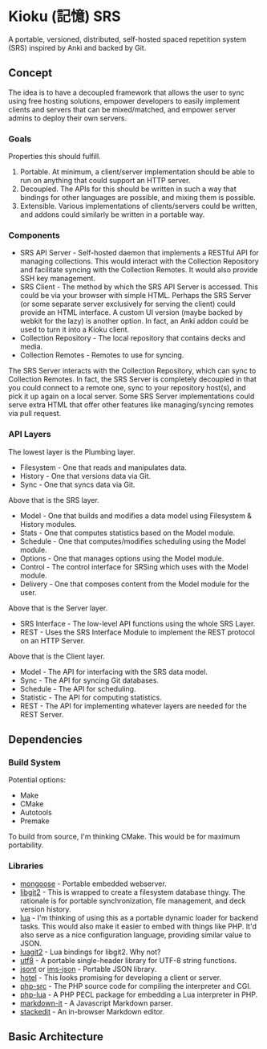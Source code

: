 # Kioku (記憶) SRS

A portable, versioned, distributed, self-hosted spaced repetition system (SRS) inspired by Anki and backed by Git.

## Concept

The idea is to have a decoupled framework that allows the user to sync using free hosting solutions, empower developers to easily implement clients and servers that can be mixed/matched, and empower server admins to deploy their own servers.

### Goals

Properties this should fulfill.
1. Portable. At minimum, a client/server implementation should be able to run on anything that could support an HTTP server.
2. Decoupled. The APIs for this should be written in such a way that bindings for other languages are possible, and mixing them is possible.
3. Extensible. Various implementations of clients/servers could be written, and addons could similarly be written in a portable way.

### Components

- SRS API Server - Self-hosted daemon that implements a RESTful API for managing collections. This would interact with the Collection Repository and facilitate syncing with the Collection Remotes. It would also provide SSH key management.
- SRS Client - The method by which the SRS API Server is accessed. This could be via your browser with simple HTML. Perhaps the SRS Server (or some separate server exclusively for serving the client) could provide an HTML interface. A custom UI version (maybe backed by webkit for the lazy) is another option. In fact, an Anki addon could be used to turn it into a Kioku client.
- Collection Repository - The local repository that contains decks and media.
- Collection Remotes - Remotes to use for syncing.

The SRS Server interacts with the Collection Repository, which can sync to Collection Remotes. In fact, the SRS Server is completely decoupled in that you could connect to a remote one, sync to your repository host(s), and pick it up again on a local server. Some SRS Server implementations could serve extra HTML that offer other features like managing/syncing remotes via pull request.

### API Layers

The lowest layer is the Plumbing layer.
- Filesystem - One that reads and manipulates data.
- History - One that versions data via Git.
- Sync - One that syncs data via Git.

Above that is the SRS layer.
- Model - One that builds and modifies a data model using Filesystem & History modules.
- Stats - One that computes statistics based on the Model module.
- Schedule - One that computes/modifies scheduling using the Model module.
- Options - One that manages options using the Model module.
- Control - The control interface for SRSing which uses with the Model module.
- Delivery - One that composes content from the Model module for the user.

Above that is the Server layer.
- SRS Interface - The low-level API functions using the whole SRS Layer.
- REST - Uses the SRS Interface Module to implement the REST protocol on an HTTP Server.

Above that is the Client layer.
- Model - The API for interfacing with the SRS data model.
- Sync - The API for syncing Git databases.
- Schedule - The API for scheduling.
- Statistic - The API for computing statistics.
- REST - The API for implementing whatever layers are needed for the REST Server.

## Dependencies

### Build System

Potential options:

- Make
- CMake
- Autotools
- Premake

To build from source, I'm thinking CMake. This would be for maximum portability.

### Libraries

- [mongoose](https://github.com/cesanta/mongoose) - Portable embedded webserver.
- [libgit2](https://libgit2.github.com/) - This is wrapped to create a filesystem database thingy. The rationale is for portable synchronization, file management, and deck version history.
- [lua](https://lua.org) - I'm thinking of using this as a portable dynamic loader for backend tasks. This would also make it easier to embed with things like PHP. It'd also serve as a nice configuration language, providing similar value to JSON.
- [luagit2](https://github.com/libgit2/luagit2) - Lua bindings for libgit2. Why not?
- [utf8](https://github.com/sheredom/utf8.h) - A portable single-header library for UTF-8 string functions.
- [jsont](https://github.com/rsms/jsont) or [ims-json](https://github.com/inmotionsoftware/ims-json) - Portable JSON library.
- [hotel](https://github.com/typicode/hotel) - This looks promising for developing a client or server.
- [php-src](https://github.com/php/php-src) - The PHP source code for compiling the interpreter and CGI.
- [php-lua](https://github.com/laruence/php-lua) - A PHP PECL package for embedding a Lua interpreter in PHP.
- [markdown-it](https://github.com/markdown-it/markdown-it) - A Javascript Markdown parser.
- [stackedit](https://github.com/benweet/stackedit) - An in-browser Markdown editor.

## Basic Architecture

